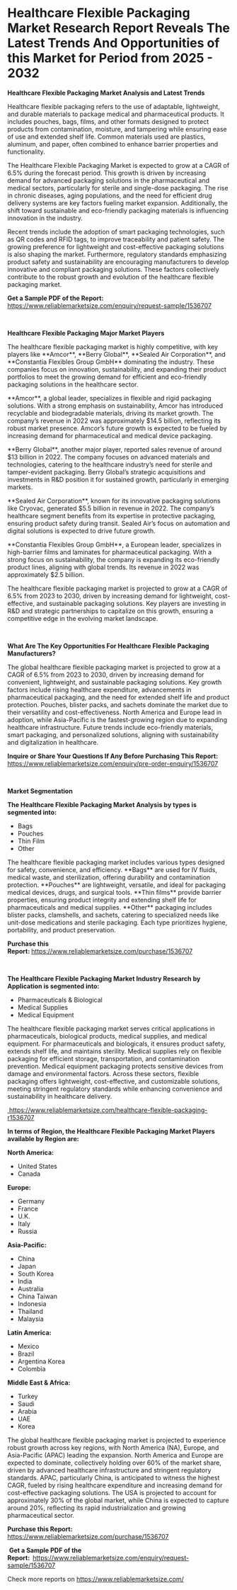 <p><h1>Healthcare Flexible Packaging Market Research Report Reveals The Latest Trends And Opportunities of this Market for Period from 2025 - 2032</h1></p><p><strong>Healthcare Flexible Packaging Market Analysis and Latest Trends</strong></p>
<p><p>Healthcare flexible packaging refers to the use of adaptable, lightweight, and durable materials to package medical and pharmaceutical products. It includes pouches, bags, films, and other formats designed to protect products from contamination, moisture, and tampering while ensuring ease of use and extended shelf life. Common materials used are plastics, aluminum, and paper, often combined to enhance barrier properties and functionality.</p><p>The Healthcare Flexible Packaging Market is expected to grow at a CAGR of 6.5% during the forecast period. This growth is driven by increasing demand for advanced packaging solutions in the pharmaceutical and medical sectors, particularly for sterile and single-dose packaging. The rise in chronic diseases, aging populations, and the need for efficient drug delivery systems are key factors fueling market expansion. Additionally, the shift toward sustainable and eco-friendly packaging materials is influencing innovation in the industry.</p><p>Recent trends include the adoption of smart packaging technologies, such as QR codes and RFID tags, to improve traceability and patient safety. The growing preference for lightweight and cost-effective packaging solutions is also shaping the market. Furthermore, regulatory standards emphasizing product safety and sustainability are encouraging manufacturers to develop innovative and compliant packaging solutions. These factors collectively contribute to the robust growth and evolution of the healthcare flexible packaging market.</p></p>
<p><strong>Get a Sample PDF of the Report:&nbsp;</strong> <a href="https://www.reliablemarketsize.com/enquiry/request-sample/1536707?utm_campaign=2124&utm_medium=2&utm_source=Github&utm_content=ia&utm_term=26012025&utm_id=healthcare-flexible-packaging">https://www.reliablemarketsize.com/enquiry/request-sample/1536707</a></p>
<p>&nbsp;</p>
<p><strong>Healthcare Flexible Packaging Major Market Players</strong></p>
<p><p>The healthcare flexible packaging market is highly competitive, with key players like **Amcor**, **Berry Global**, **Sealed Air Corporation**, and **Constantia Flexibles Group GmbH** dominating the industry. These companies focus on innovation, sustainability, and expanding their product portfolios to meet the growing demand for efficient and eco-friendly packaging solutions in the healthcare sector.</p><p>**Amcor**, a global leader, specializes in flexible and rigid packaging solutions. With a strong emphasis on sustainability, Amcor has introduced recyclable and biodegradable materials, driving its market growth. The company’s revenue in 2022 was approximately $14.5 billion, reflecting its robust market presence. Amcor’s future growth is expected to be fueled by increasing demand for pharmaceutical and medical device packaging.</p><p>**Berry Global**, another major player, reported sales revenue of around $13 billion in 2022. The company focuses on advanced materials and technologies, catering to the healthcare industry’s need for sterile and tamper-evident packaging. Berry Global’s strategic acquisitions and investments in R&D position it for sustained growth, particularly in emerging markets.</p><p>**Sealed Air Corporation**, known for its innovative packaging solutions like Cryovac, generated $5.5 billion in revenue in 2022. The company’s healthcare segment benefits from its expertise in protective packaging, ensuring product safety during transit. Sealed Air’s focus on automation and digital solutions is expected to drive future growth.</p><p>**Constantia Flexibles Group GmbH**, a European leader, specializes in high-barrier films and laminates for pharmaceutical packaging. With a strong focus on sustainability, the company is expanding its eco-friendly product lines, aligning with global trends. Its revenue in 2022 was approximately $2.5 billion.</p><p>The healthcare flexible packaging market is projected to grow at a CAGR of 6.5% from 2023 to 2030, driven by increasing demand for lightweight, cost-effective, and sustainable packaging solutions. Key players are investing in R&D and strategic partnerships to capitalize on this growth, ensuring a competitive edge in the evolving market landscape.</p></p>
<p>&nbsp;</p>
<p><strong>What Are The Key Opportunities For Healthcare Flexible Packaging Manufacturers?</strong></p>
<p><p>The global healthcare flexible packaging market is projected to grow at a CAGR of 6.5% from 2023 to 2030, driven by increasing demand for convenient, lightweight, and sustainable packaging solutions. Key growth factors include rising healthcare expenditure, advancements in pharmaceutical packaging, and the need for extended shelf life and product protection. Pouches, blister packs, and sachets dominate the market due to their versatility and cost-effectiveness. North America and Europe lead in adoption, while Asia-Pacific is the fastest-growing region due to expanding healthcare infrastructure. Future trends include eco-friendly materials, smart packaging, and personalized solutions, aligning with sustainability and digitalization in healthcare.</p></p>
<p><strong>Inquire or Share Your Questions If Any Before Purchasing This Report:</strong> <a href="https://www.reliablemarketsize.com/enquiry/pre-order-enquiry/1536707?utm_campaign=2124&utm_medium=2&utm_source=Github&utm_content=ia&utm_term=26012025&utm_id=healthcare-flexible-packaging">https://www.reliablemarketsize.com/enquiry/pre-order-enquiry/1536707</a></p>
<p>&nbsp;</p>
<p><strong>Market Segmentation</strong></p>
<p><strong>The Healthcare Flexible Packaging Market Analysis by types is segmented into:</strong></p>
<p><ul><li>Bags</li><li>Pouches</li><li>Thin Film</li><li>Other</li></ul></p>
<p><p>The healthcare flexible packaging market includes various types designed for safety, convenience, and efficiency. **Bags** are used for IV fluids, medical waste, and sterilization, offering durability and contamination protection. **Pouches** are lightweight, versatile, and ideal for packaging medical devices, drugs, and surgical tools. **Thin films** provide barrier properties, ensuring product integrity and extending shelf life for pharmaceuticals and medical supplies. **Other** packaging includes blister packs, clamshells, and sachets, catering to specialized needs like unit-dose medications and sterile packaging. Each type prioritizes hygiene, portability, and product preservation.</p></p>
<p><strong>Purchase this Report:&nbsp;</strong><a href="https://www.reliablemarketsize.com/purchase/1536707?utm_campaign=2124&utm_medium=2&utm_source=Github&utm_content=ia&utm_term=26012025&utm_id=healthcare-flexible-packaging">https://www.reliablemarketsize.com/purchase/1536707</a></p>
<p>&nbsp;</p>
<p><strong>The Healthcare Flexible Packaging Market Industry Research by Application is segmented into:</strong></p>
<p><ul><li>Pharmaceuticals & Biological</li><li>Medical Supplies</li><li>Medical Equipment</li></ul></p>
<p><p>The healthcare flexible packaging market serves critical applications in pharmaceuticals, biological products, medical supplies, and medical equipment. For pharmaceuticals and biologicals, it ensures product safety, extends shelf life, and maintains sterility. Medical supplies rely on flexible packaging for efficient storage, transportation, and contamination prevention. Medical equipment packaging protects sensitive devices from damage and environmental factors. Across these sectors, flexible packaging offers lightweight, cost-effective, and customizable solutions, meeting stringent regulatory standards while enhancing convenience and sustainability in healthcare delivery.</p></p>
<p><a href="https://www.reliablemarketsize.com/healthcare-flexible-packaging-r1536707?utm_campaign=2124&utm_medium=2&utm_source=Github&utm_content=ia&utm_term=26012025&utm_id=healthcare-flexible-packaging">&nbsp;https://www.reliablemarketsize.com/healthcare-flexible-packaging-r1536707</a></p>
<p><strong>In terms of Region, the Healthcare Flexible Packaging Market Players available by Region are:</strong></p>
<p>
    <p> <strong> North America: </strong>
        <ul>
            <li>United States</li>
            <li>Canada</li>
        </ul>
        </p> 
    <p> <strong> Europe: </strong>
        <ul>
            <li>Germany</li>
            <li>France</li>
            <li>U.K.</li>
            <li>Italy</li>
            <li>Russia</li>
        </ul>
        </p> 
    <p> <strong> Asia-Pacific: </strong>
        <ul>
            <li>China</li>
            <li>Japan</li>
            <li>South Korea</li>
            <li>India</li>
            <li>Australia</li>
            <li>China Taiwan</li>
            <li>Indonesia</li>
            <li>Thailand</li>
            <li>Malaysia</li>
        </ul>
        </p> 
    <p> <strong> Latin America: </strong>
        <ul>
            <li>Mexico</li>
            <li>Brazil</li>
            <li>Argentina Korea</li>
            <li>Colombia</li>
        </ul>
        </p> 
    <p> <strong> Middle East & Africa: </strong>
        <ul>
            <li>Turkey</li>
            <li>Saudi</li>
            <li>Arabia</li>
            <li>UAE</li>
            <li>Korea</li>
        </ul>
    </p>
    </p>
<p><p>The global healthcare flexible packaging market is projected to experience robust growth across key regions, with North America (NA), Europe, and Asia-Pacific (APAC) leading the expansion. North America and Europe are expected to dominate, collectively holding over 60% of the market share, driven by advanced healthcare infrastructure and stringent regulatory standards. APAC, particularly China, is anticipated to witness the highest CAGR, fueled by rising healthcare expenditure and increasing demand for cost-effective packaging solutions. The USA is projected to account for approximately 30% of the global market, while China is expected to capture around 20%, reflecting its rapid industrialization and growing pharmaceutical sector.</p></p>
<p><strong>Purchase this Report: </strong><a href="https://www.reliablemarketsize.com/purchase/1536707?utm_campaign=2124&utm_medium=2&utm_source=Github&utm_content=ia&utm_term=26012025&utm_id=healthcare-flexible-packaging">https://www.reliablemarketsize.com/purchase/1536707</a></p>
<p>&nbsp;<strong>Get a Sample PDF of the Report:&nbsp;&nbsp;</strong><a href="https://www.reliablemarketsize.com/enquiry/request-sample/1536707?utm_campaign=2124&utm_medium=2&utm_source=Github&utm_content=ia&utm_term=26012025&utm_id=healthcare-flexible-packaging">https://www.reliablemarketsize.com/enquiry/request-sample/1536707</a></p>
<p><strong></strong></p>
<p>Check more reports on <a href="https://www.reliablemarketsize.com/?utm_campaign=2124&utm_medium=2&utm_source=Github&utm_content=ia&utm_term=26012025&utm_id=healthcare-flexible-packaging">https://www.reliablemarketsize.com/</a></p>